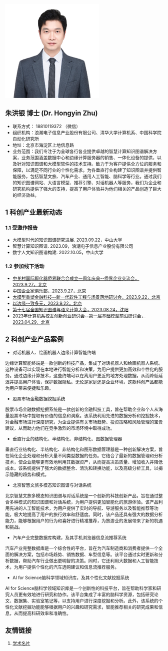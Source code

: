 <img src="2023/IMG_8964.JPG" width="300" />

## 朱洪银 博士 (Dr. Hongyin Zhu) 

* 联系方式： 18810119372 （微信）
* 组织机构：浪潮电子信息产业股份有限公司、清华大学计算机系、中国科学院自动化研究所
* 地址：北京市海淀区上地信息路
* 业务范围：我们专注于为全球各行各业提供卓越的智慧计算知识图谱解决方案，业务范围涵盖数据中心和边缘计算服务器的销售、一体化设备的提供，以及针对知识图谱和大模型软件的技术支持。致力于为客户提供全方位的服务和保障，以满足不同行业的个性化需求。为各垂直行业构建了知识图谱并提供智能服务，包括智慧文旅、汽车产业、通用人工智能、脑科学等行业。通过我们的知识图谱网站、大语言模型、推荐引擎、对话机器人等服务，我们为企业和研究机构提供了强大的支持，提高了用户体验并为他们相关的产品创造了巨大的经济效益。

## 1 科创产业最新动态

### 1.1 受邀作报告

* 大模型时代的知识图谱研究进展. 2023.09.22，中山大学
* 智慧计算知识图谱. 2023.09，浪潮电子信息产业股份有限公司
* 数字人文知识图谱构建. 2022.10.05，中山大学

### 1.2 参加线下活动

* [中关村国际孵化器侨界联合会成立一周年庆典--侨界企业交流会，2023.9.27，北京](pic/2023/09.jpg)
* [中国企业家俱乐部，2023.9.27，北京](pic/2023/04.jpg)
* [大模型重塑金融科技--新一代软件工程与场景落地研讨会，2023.9.22，北京](pic/2023/03.jpg)
* [以边缘～致多元，2023.9.22，北京](pic/2023/01.jpg)
* [第十七届全国知识图谱与语义计算大会，2023.08.24，沈阳](pic/2023/02.jpg)
* [2023年计算机系校友创新创业研讨会--第一届基础模型前沿研讨会，2023.04.29，北京](pic/2023/08.jpg)

## 2 科创产业产品案例

* 对话机器人、绘画机器人边缘计算智能终端

边缘计算智能终端是一款创新的科技产品，集成了对话机器人和绘画机器人系统。这种设备可以实现在本地进行智能分析和决策，为用户提供更加高效和个性化的服务。通过边缘计算技术，这些终端可以在离用户更近的地方处理数据，从而降低延迟并提高用户体验，保护数据隐私。无论是家庭还是企业环境，这款科创产品都能为用户带来便捷和乐趣。

* 股票市场金融数据挖掘系统

股票市场金融数据挖掘系统是一款创新的金融科技工具，旨在帮助企业和个人从海量股票市场中提取有价值的信息和洞察。该系统利用先进的数据分析和挖掘技术，对金融市场进行深度研究，为企业提供有关市场趋势、投资策略和风险管理的宝贵建议，从而助力他们在竞争激烈的市场环境中取得成功。

* 垂直行业的结构化、半结构化、非结构化、图数据管理器
  
垂直行业结构化、半结构化、非结构化和图形数据管理器是一种创新解决方案，旨在简化企业处理和分析大量不同类型数据的任务。它结合了最新的数据管理和分析技术，使企业能够更有效地利用其数据资产，从而提高决策质量、增加收入并降低成本。该系统提供了强大的数据整合、清洗和转换功能，以及高级分析工具，以揭示隐藏的趋势和模式。

* 北京智慧文旅多模态知识图谱与对话系统
  
北京智慧文旅多模态知识图谱与对话系统是一个创新的科技创新产品，旨在通过整合多种模式的知识图谱和对话系统，为用户提供更加智能化的旅游体验。该产品利用先进的人工智能技术，为用户提供了实时的导航、导游服务以及智能推荐等功能，极大地提高了用户的旅行效率和舒适度。同时，该产品还具有强大的数据分析能力，能够根据用户的行为和喜好进行精准推荐，为旅游业的发展带来了新的机遇和挑战。

* 汽车产业完整数据库构建，及其手机浏览器信息流推荐系统
  
汽车产业完整数据库是一个综合性的平台，旨在为汽车制造商和消费者提供一个全面的解决方案，包括市场趋势、销售数据、车型信息等。该平台通过实时更新和分析数据，帮助汽车行业做出更明智的决策。同时，它还利用大数据和人工智能技术，为用户提供个性化的汽车选购建议和信息流推荐服务。

* AI for Science脑科学领域知识库，及其个性化文献挖掘系统
  
AI for Science脑科学领域知识库是一个创新性的科技平台，旨在帮助科学家和研究人员更有效地进行研究和协作。该平台集成了丰富的脑科学资源，包括研究论文、数据集、实验室笔记等，以支持用户进行深度挖掘和分析。此外，该系统的个性化文献挖掘功能能够根据用户的兴趣和研究需求，智能推荐相关的研究成果和信息，从而提高科研效率和准确性。
  
## 友情链接
1. [学术名片](https://liftkkkk.github.io/)
